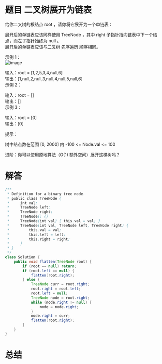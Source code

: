 # 题目 二叉树展开为链表

给你二叉树的根结点 root ，请你将它展开为一个单链表：   

展开后的单链表应该同样使用 TreeNode ，其中 right 子指针指向链表中下一个结点，而左子指针始终为 null 。   
展开后的单链表应该与二叉树 先序遍历 顺序相同。   
 

示例 1：   
![image](https://github.com/user-attachments/assets/65e3511a-ab9a-445e-8c9c-afda935f156e)


输入：root = [1,2,5,3,4,null,6]   
输出：[1,null,2,null,3,null,4,null,5,null,6]   
示例 2：   

输入：root = []   
输出：[]   
示例 3：   

输入：root = [0]   
输出：[0]  
 

提示：  

树中结点数在范围 [0, 2000] 内
-100 <= Node.val <= 100
 

进阶：你可以使用原地算法（O(1) 额外空间）展开这棵树吗？

# 解答

```java
/**
 * Definition for a binary tree node.
 * public class TreeNode {
 *     int val;
 *     TreeNode left;
 *     TreeNode right;
 *     TreeNode() {}
 *     TreeNode(int val) { this.val = val; }
 *     TreeNode(int val, TreeNode left, TreeNode right) {
 *         this.val = val;
 *         this.left = left;
 *         this.right = right;
 *     }
 * }
 */
class Solution {
    public void flatten(TreeNode root) {
        if (root == null) return;
        if (root.left == null) {
            flatten(root.right);
        } else {
            TreeNode curr = root.right;
            root.right = root.left;
            root.left = null;
            TreeNode node = root.right;
            while (node.right != null) {
                node = node.right;
            }
            node.right = curr;
            flatten(root.right);
        }
    }
}

```


# 总结
